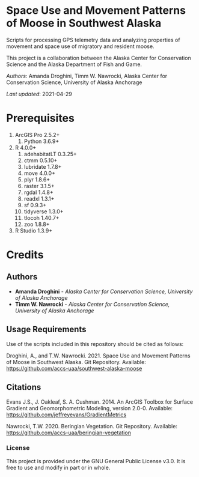 # Space Use and Movement Patterns of Moose in Southwest Alaska
Scripts for processing GPS telemetry data and analyzing properties of movement and space use of migratory and resident moose. 

This project is a collaboration between the Alaska Center for Conservation Science and the Alaska Department of Fish and Game.

*Authors*:
Amanda Droghini, Timm W. Nawrocki, Alaska Center for Conservation Science, University of Alaska Anchorage

*Last updated*: 2021-04-29

# Prerequisites
1. ArcGIS Pro 2.5.2+
   1. Python 3.6.9+
2. R 4.0.0+
   1. adehabitatLT 0.3.25+ 
   2. ctmm 0.5.10+
   3. lubridate 1.7.8+
   4. move 4.0.0+
   5. plyr 1.8.6+
   6. raster 3.1.5+
   7. rgdal 1.4.8+
   8. readxl 1.3.1+
   9. sf 0.9.3+
   10. tidyverse 1.3.0+
   11. tlocoh 1.40.7+
   12. zoo 1.8.8+
3. R Studio 1.3.9+

# Credits

## Authors
* **Amanda Droghini** - *Alaska Center for Conservation Science, University of Alaska Anchorage*
* **Timm W. Nawrocki** - *Alaska Center for Conservation Science, University of Alaska Anchorage*

## Usage Requirements
Use of the scripts included in this repository should be cited as follows:

Droghini, A., and T.W. Nawrocki. 2021. Space Use and Movement Patterns of Moose in Southwest Alaska. Git Repository. Available: https://github.com/accs-uaa/southwest-alaska-moose

## Citations
Evans J.S., J. Oakleaf, S. A. Cushman. 2014. An ArcGIS Toolbox for Surface Gradient and Geomorphometric Modeling, version 2.0-0. Available: https://github.com/jeffreyevans/GradientMetrics

Nawrocki, T.W. 2020. Beringian Vegetation. Git Repository. Available: https://github.com/accs-uaa/beringian-vegetation

### License

This project is provided under the GNU General Public License v3.0. It is free to use and modify in part or in whole.
